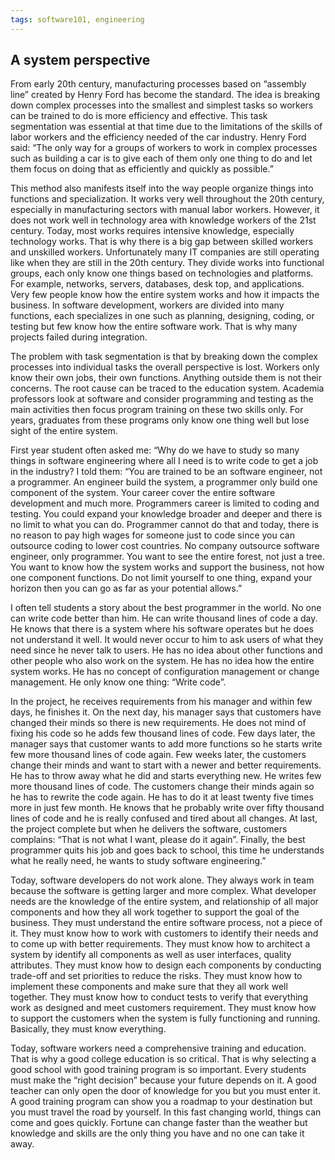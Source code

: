 ```yaml
---
tags: software101, engineering
---
```


## A system perspective

From early 20th century, manufacturing processes based on “assembly line”
created by Henry Ford has become the standard. The idea is breaking down complex
processes into the smallest and simplest tasks so workers can be trained to do
is more efficiency and effective. This task segmentation was essential at that
time due to the limitations of the skills of labor workers and the efficiency
needed of the car industry. Henry Ford said: “The only way for a groups of
workers to work in complex processes such as building a car is to give each of
them only one thing to do and let them focus on doing that as efficiently and
quickly as possible.”

This method also manifests itself into the way people organize things into
functions and specialization. It works very well throughout the 20th century,
especially in manufacturing sectors with manual labor workers. However, it does
not work well in technology area with knowledge workers of the 21st century.
Today, most works requires intensive knowledge, especially technology works.
That is why there is a big gap between skilled workers and unskilled workers.
Unfortunately many IT companies are still operating like when they are still in
the 20th century. They divide works into functional groups, each only know one
things based on technologies and platforms. For example, networks, servers,
databases, desk top, and applications. Very few people know how the entire
system works and how it impacts the business. In software development, workers
are divided into many functions, each specializes in one such as planning,
designing, coding, or testing but few know how the entire software work. That is
why many projects failed during integration.

The problem with task segmentation is that by breaking down the complex
processes into individual tasks the overall perspective is lost. Workers only
know their own jobs, their own functions. Anything outside them is not their
concerns. The root cause can be traced to the education system. Academia
professors look at software and consider programming and testing as the main
activities then focus program training on these two skills only. For years,
graduates from these programs only know one thing well but lose sight of the
entire system.

First year student often asked me: “Why do we have to study so many things in
software engineering where all I need is to write code to get a job in the
industry? I told them: “You are trained to be an software engineer, not a
programmer. An engineer build the system, a programmer only build one component
of the system. Your career cover the entire software development and much more.
Programmers career is limited to coding and testing. You could expand your
knowledge broader and deeper and there is no limit to what you can do.
Programmer cannot do that and today, there is no reason to pay high wages for
someone just to code since you can outsource coding to lower cost countries. No
company outsource software engineer, only programmer. You want to see the entire
forest, not just a tree. You want to know how the system works and support the
business, not how one component functions. Do not limit yourself to one thing,
expand your horizon then you can go as far as your potential allows.”

I often tell students a story about the best programmer in the world. No one can
write code better than him. He can write thousand lines of code a day. He knows
that there is a system where his software operates but he does not understand it
well. It would never occur to him to ask users of what they need since he never
talk to users. He has no idea about other functions and other people who also
work on the system. He has no idea how the entire system works. He has no
concept of configuration management or change management. He only know one
thing: “Write code”.

In the project, he receives requirements from his manager and within few days,
he finishes it. On the next day, his manager says that customers have changed
their minds so there is new requirements. He does not mind of fixing his code so
he adds few thousand lines of code. Few days later, the manager says that
customer wants to add more functions so he starts write few more thousand lines
of code again. Few weeks later, the customers change their minds and want to
start with a newer and better requirements. He has to throw away what he did and
starts everything new. He writes few more thousand lines of code. The customers
change their minds again so he has to rewrite the code again. He has to do it at
least twenty five times more in just few month. He knows that he probably write
over fifty thousand lines of code and he is really confused and tired about all
changes. At last, the project complete but when he delivers the software,
customers complains: “That is not what I want, please do it again”. Finally, the
best programmer quits his job and goes back to school, this time he understands
what he really need, he wants to study software engineering.”

Today, software developers do not work alone. They always work in team because
the software is getting larger and more complex. What developer needs are the
knowledge of the entire system, and relationship of all major components and how
they all work together to support the goal of the business. They must understand
the entire software process, not a piece of it. They must know how to work with
customers to identify their needs and to come up with better requirements. They
must know how to architect a system by identify all components as well as user
interfaces, quality attributes. They must know how to design each components by
conducting trade-off and set priorities to reduce the risks. They must know how
to implement these components and make sure that they all work well together.
They must know how to conduct tests to verify that everything work as designed
and meet customers requirement. They must know how to support the customers when
the system is fully functioning and running. Basically, they must know
everything.

Today, software workers need a comprehensive training and education. That is why
a good college education is so critical. That is why selecting a good school
with good training program is so important. Every students must make the “right
decision” because your future depends on it. A good teacher can only open the
door of knowledge for you but you must enter it. A good training program can
show you a roadmap to your destination but you must travel the road by yourself.
In this fast changing world, things can come and goes quickly. Fortune can
change faster than the weather but knowledge and skills are the only thing you
have and no one can take it away.
